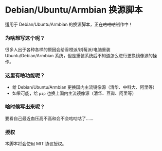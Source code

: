 # Debian/Ubuntu/Armbian 换源脚本
适用于 Debian/Ubuntu/Armbian 的换源脚本，正在~~咕咕咕~~制作中！
### 为啥想写这个呢？
很多人出于各种各样的原因会给香橙派/树莓派/电脑重装 Ubuntu/Debian/Armbian 系统，但是重装系统后不知道怎么进行更换镜像源的操作。
### 这里有啥功能呢？
 - 给 Debian/Ubuntu/Armbian 更换国内主流镜像源（清华、中科大、阿里等）
 - 如果可能，给 `pip` 也换上国内主流镜像源（清华、豆瓣、阿里等）
### 啥时候写出来呢？
要看自己最近血压高不高和会不会咕咕咕了……
### 授权
本脚本将会使用 MIT 协议授权。
